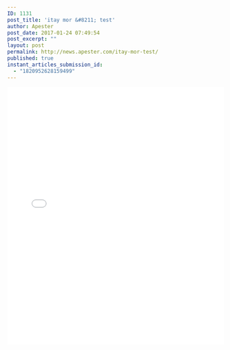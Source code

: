 ```yaml
---
ID: 1131
post_title: 'itay mor &#8211; test'
author: Apester
post_date: 2017-01-24 07:49:54
post_excerpt: ""
layout: post
permalink: http://news.apester.com/itay-mor-test/
published: true
instant_articles_submission_id:
  - "1820952628159499"
---
```

<iframe height="599" width="100%" style="!important; display: block !important; height: 599px" scrolling="0" frameBorder="0" src="//renderer.qmerce.com/interaction/58159be72aaef130597d28bb"></iframe>